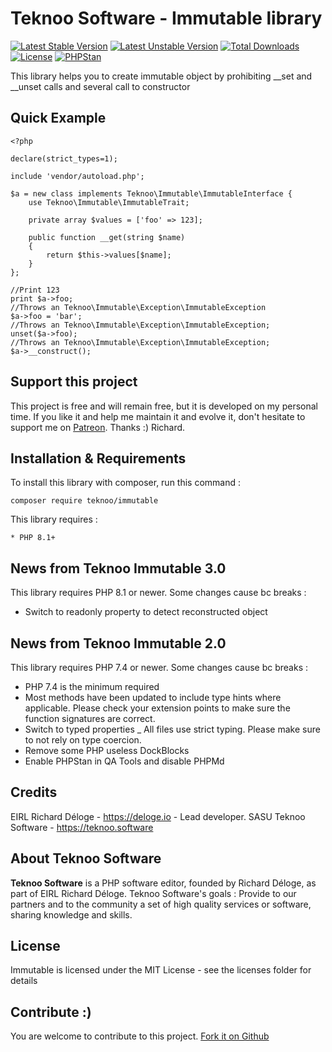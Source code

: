 Teknoo Software - Immutable library
===================================

[![Latest Stable Version](https://poser.pugx.org/teknoo/immutable/v/stable)](https://packagist.org/packages/teknoo/immutable)
[![Latest Unstable Version](https://poser.pugx.org/teknoo/immutable/v/unstable)](https://packagist.org/packages/teknoo/immutable)
[![Total Downloads](https://poser.pugx.org/teknoo/immutable/downloads)](https://packagist.org/packages/teknoo/immutable)
[![License](https://poser.pugx.org/teknoo/immutable/license)](https://packagist.org/packages/teknoo/immutable)
[![PHPStan](https://img.shields.io/badge/PHPStan-enabled-brightgreen.svg?style=flat)](https://github.com/phpstan/phpstan)

This library helps you to create immutable object by prohibiting __set and __unset calls and several call to constructor

Quick Example
-------------
    <?php
    
    declare(strict_types=1);
    
    include 'vendor/autoload.php';
    
    $a = new class implements Teknoo\Immutable\ImmutableInterface {
        use Teknoo\Immutable\ImmutableTrait;
    
        private array $values = ['foo' => 123];
    
        public function __get(string $name)
        {
            return $this->values[$name];
        }
    };
    
    //Print 123
    print $a->foo;
    //Throws an Teknoo\Immutable\Exception\ImmutableException
    $a->foo = 'bar';
    //Throws an Teknoo\Immutable\Exception\ImmutableException;
    unset($a->foo);
    //Throws an Teknoo\Immutable\Exception\ImmutableException;
    $a->__construct(); 

Support this project
---------------------

This project is free and will remain free, but it is developed on my personal time. 
If you like it and help me maintain it and evolve it, don't hesitate to support me on [Patreon](https://patreon.com/teknoo_software).
Thanks :) Richard. 

Installation & Requirements
---------------------------
To install this library with composer, run this command :

    composer require teknoo/immutable

This library requires :

    * PHP 8.1+

News from Teknoo Immutable 3.0
------------------------------

This library requires PHP 8.1 or newer. Some changes cause bc breaks :

- Switch to readonly property to detect reconstructed object

News from Teknoo Immutable 2.0
------------------------------

This library requires PHP 7.4 or newer. Some changes cause bc breaks :

- PHP 7.4 is the minimum required
- Most methods have been updated to include type hints where applicable. Please check your extension points to make sure the function signatures are correct.
- Switch to typed properties
_ All files use strict typing. Please make sure to not rely on type coercion.
- Remove some PHP useless DockBlocks
- Enable PHPStan in QA Tools and disable PHPMd

Credits
-------
EIRL Richard Déloge - <https://deloge.io> - Lead developer.
SASU Teknoo Software - <https://teknoo.software>

About Teknoo Software
---------------------
**Teknoo Software** is a PHP software editor, founded by Richard Déloge, as part of EIRL Richard Déloge.
Teknoo Software's goals : Provide to our partners and to the community a set of high quality services or software,
sharing knowledge and skills.

License
-------
Immutable is licensed under the MIT License - see the licenses folder for details

Contribute :)
-------------

You are welcome to contribute to this project. [Fork it on Github](CONTRIBUTING.md)
